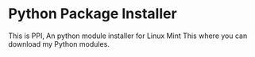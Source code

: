 # Python Package Installer

This is PPI, An python module installer for Linux Mint
This where you can download my Python modules.
